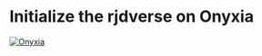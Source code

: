 # Initialize the rjdverse on Onyxia

[![Onyxia](https://img.shields.io/badge/Launch-Datalab-orange?logo=R)](https://datalab.sspcloud.fr/launcher/ide/rstudio?version=2.3.12&autoLaunch=true&onyxia.friendlyName=%C2%ABDevelop-rjdverse%C2%BB&service.image.custom.enabled=true&service.image.custom.version=%C2%ABtanguy36%2Frjdverse%3Alatest%C2%BB&service.image.pullPolicy=%C2%ABAlways%C2%BB&init.personalInit=«https://raw.githubusercontent.com/TanguyBarthelemy/rjdverse-docker/refs/heads/main/init.sh»&vault.secret=«PAT»)
